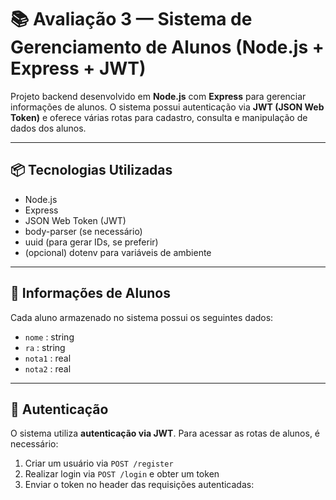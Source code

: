 # 📚 Avaliação 3 — Sistema de Gerenciamento de Alunos (Node.js + Express + JWT)

Projeto backend desenvolvido em **Node.js** com **Express** para gerenciar informações de alunos. O sistema possui autenticação via **JWT (JSON Web Token)** e oferece várias rotas para cadastro, consulta e manipulação de dados dos alunos.

---

## 📦 Tecnologias Utilizadas

- Node.js
- Express
- JSON Web Token (JWT)
- body-parser (se necessário)
- uuid (para gerar IDs, se preferir)
- (opcional) dotenv para variáveis de ambiente

---

## 📃 Informações de Alunos

Cada aluno armazenado no sistema possui os seguintes dados:

- `nome` : string
- `ra` : string
- `nota1` : real
- `nota2` : real

---

## 🔐 Autenticação

O sistema utiliza **autenticação via JWT**. Para acessar as rotas de alunos, é necessário:

1. Criar um usuário via `POST /register`
2. Realizar login via `POST /login` e obter um token
3. Enviar o token no header das requisições autenticadas:

